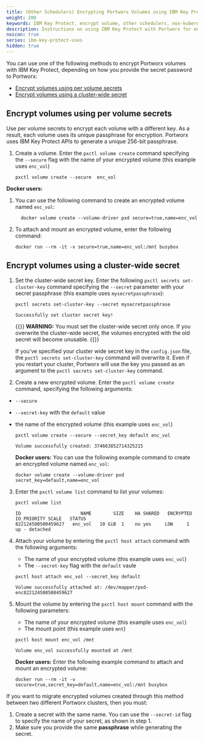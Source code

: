 ```yaml
---
title: (Other Schedulers) Encrypting Portworx Volumes using IBM Key Protect
weight: 200
keywords: IBM Key Protect, encrypt volume, other schedulers, non-kubernetes
description: Instructions on using IBM Key Protect with Portworx for encrypting Portworx Volumes
noicon: true
series: ibm-key-protect-uses
hidden: true
---
```


You can use one of the following methods to encrypt Portworx volumes with IBM Key Protect, depending on how you provide the secret password to Portworx:

- [Encrypt volumes using per volume secrets](#encrypt-volumes-using-per-volume-secrets)
- [Encrypt volumes using a cluster-wide secret](#encrypt-volumes-using-a-cluster-wide-secret)


## Encrypt volumes using per volume secrets

Use per volume secrets to encrypt each volume with a different key. As a result, each volume uses its unique passphrase for encryption. Portworx uses IBM Key Protect APIs to generate a unique 256-bit passphrase.

1. Create a volume. Enter the `pxctl volume create` command specifying the `--secure` flag with the name of your encrypted volume (this example uses `enc_vol`)

    ```text
    pxctl volume create --secure  enc_vol
    ```

<!-- We should also add the commands that attach and mount a volume. I'm not sure if the user should pass `--secret_id` argument. -->

**Docker users:**

1. You can use the following command to create an encrypted volume named `enc_vol`:

    ```text
      docker volume create --volume-driver pxd secure=true,name=enc_vol
    ```

2. To attach and mount an encrypted volume, enter the following command:

    ```text
    docker run --rm -it -v secure=true,name=enc_vol:/mnt busybox
    ```

## Encrypt volumes using a cluster-wide secret

1. Set the cluster-wide secret key. Enter the following `pxctl secrets set-cluster-key` command specifying the `--secret` parameter with your secret passphrase (this example uses `mysecretpassphrase`):

    ```text
    pxctl secrets set-cluster-key --secret mysecretpassphrase
    ```

    ```output
    Successfully set cluster secret key!
    ```
    {{<info>}}
**WARNING:** You must set the cluster-wide secret only once. If you overwrite the cluster-wide secret, the volumes encrypted with the old secret will become unusable.
    {{</info>}}

    If you've specified your cluster wide secret key in the `config.json` file, the `pxctl secrets set-cluster-key` command will overwrite it. Even if you restart your cluster, Portworx will use the key you passed as an argument to the `pxctl secrets set-cluster-key` command.


2. Create a new encrypted volume. Enter the `pxctl volume create` command, specifying the following arguments:
  * `--secure`
  * `--secret-key` with the `default` value
  * the name of the encrypted volume (this example uses `enc_vol`)

    ```text
    pxctl volume create --secure --secret_key default enc_vol
    ```

    ```
    Volume successfully created: 374663852714325215
    ```

    **Docker users:**
    You can use the following example command to create an encrypted volume named `enc_vol`:

    ```text
    docker volume create --volume-driver pxd secret_key=default,name=enc_vol
    ```

3. Enter the `pxctl volume list` command to list your volumes:

    ```text
    pxctl volume list
    ```

    ```output
    ID                      NAME        SIZE    HA SHARED   ENCRYPTED   IO_PRIORITY SCALE   STATUS
    822124500500459627   enc_vol   10 GiB  1    no yes     LOW     1   up - detached
    ```

2. Attach your volume by entering the `pxctl host attach` command with the following arguments:

    * The name of your encrypted volume (this example uses `enc_vol`)
    * The `--secret-key` flag with the `default` vaule


    ```text
    pxctl host attach enc_vol --secret_key default
    ```

    ```output
    Volume successfully attached at: /dev/mapper/pxd-enc822124500500459627
    ```

3. Mount the volume by entering the `pxctl host mount` command with the following parameters:

    * The name of your encrypted volume (this example uses `enc_vol`)
    * The mount point (this example uses `mnt`)

    ```text
    pxctl host mount enc_vol /mnt
    ```

    ```output
    Volume enc_vol successfully mounted at /mnt
    ```

    **Docker users:**
    Enter the following example command to attach and mount an encrypted volume:

    ```text
    docker run --rm -it -v secure=true,secret_key=default,name=enc_vol:/mnt busybox
    ```

If you want to migrate encrypted volumes created through this method between two different Portworx clusters, then you must:

  1. Create a secret with the same name. You can use the `--secret-id` flag to specify the name of your secret, as shown in step 1.
  2. Make sure you provide the same **passphrase** while generating the secret.
